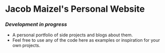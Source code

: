 # Jacob Maizel's Personal Website

### *Development in progress*

- A personal portfolio of side projects and blogs about them.
- Feel free to use any of the code here as examples or inspiration for your own projects.

